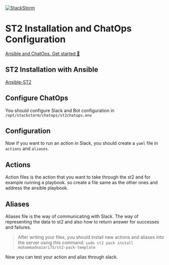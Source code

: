 [![StackStorm](https://github.com/stackstorm/st2/raw/master/stackstorm_logo.png)](http://www.stackstorm.com)

# ST2 Installation and ChatOps Configuration
[Ansible and ChatOps. Get started 🚀](https://stackstorm.com/2015/06/24/ansible-chatops-get-started-%F0%9F%9A%80/)

## ST2 Installation with Ansible
[Ansible-ST2](https://github.com/stackstorm/ansible-st2)

## Configure ChatOps
You should configure Slack and Bot configuration in `/opt/stackstorm/chatops/st2chatops.env`

## Configuration

Now if you want to run an action in Slack, you should create a `yaml` file in `actions` and `aliases`.

## Actions
Action files is the action that you want to take through the st2 and for example running a playbook. so create a file same as the other ones and address the ansible playbook.

## Aliases
Aliases file is the way of communicating with Slack. The way of representing the data to st2 and also how to return answer for successes and failures.

> After writing your files, you should install new actions and aliases into the server using this command: `sudo st2 pack install mohammadnazari75/st2-pack-template`

Now you can test your action and alias through slack.
